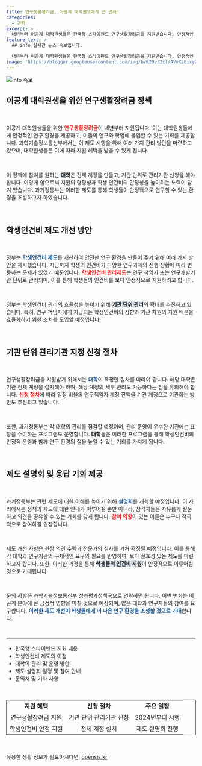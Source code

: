 ```yaml
---
title: 연구생활장려금, 이공계 대학원생에게 큰 변화!
categories:
  - 과학
excerpt: >
  내년부터 이공계 대학원생들은 한국형 스타이펜드 연구생활장려금을 지원받습니다. 안정적인 학생인건비 제도 개선으로 연구환경이 더 나아질 전망입니다! 자세한 내용이 궁금하신가요?
feature_text: >
  ## info 실시간 뉴스 속보입니다.

  내년부터 이공계 대학원생들은 한국형 스타이펜드 연구생활장려금을 지원받습니다. 안정적인 학생인건비 제도 개선으로 연구환경이 더 나아질 전망입니다! 자세한 내용이 궁금하신가요?
image: 'https://blogger.googleusercontent.com/img/b/R29vZ2xl/AVvXsEixyZcFfHzMRdzZMjFBmAUKJYCLCGyLL1o632UiGVXcaFdKo_bkvkuCioo0uUKlGfBVcT3P84aROyZIXSBEx3Aw5nCQ3pTgDom1WDC4m8eifvWiAmWEEVb4x6G_l8C0QH225ldMjyaFvpxGEBGNO37VmDTDMHGhJPq73UglMfDca1-0aw/s1600/blogspot.png'
---
```


<p><img src="https://blogger.googleusercontent.com/img/b/R29vZ2xl/AVvXsEixyZcFfHzMRdzZMjFBmAUKJYCLCGyLL1o632UiGVXcaFdKo_bkvkuCioo0uUKlGfBVcT3P84aROyZIXSBEx3Aw5nCQ3pTgDom1WDC4m8eifvWiAmWEEVb4x6G_l8C0QH225ldMjyaFvpxGEBGNO37VmDTDMHGhJPq73UglMfDca1-0aw/s1600/blogspot.png" alt="info 속보" /></p>

<h2 data-ke-size="size26">이공계 대학원생을 위한 연구생활장려금 정책</h2>

<p data-ke-size="size16">&nbsp;</p>

<p>이공계 대학원생들을 위한 <b><span style="color: #ee2323;">연구생활장려금</span></b>이 내년부터 지원됩니다. 이는 대학원생들에게 안정적인 연구 환경을 제공하고, 이들의 연구와 학업에 몰입할 수 있는 기회를 제공합니다. 과학기술정보통신부에서는 이 제도 시행을 위해 여러 가지 관리 방안을 마련하고 있으며, 대학원생들은 이에 따라 지원 혜택을 받을 수 있게 됩니다.</p>

<p data-ke-size="size16">&nbsp;</p>

<p>이 정책에 참여를 원하는 <b><span style="background-color: #21538527;">대학</span></b>은 전체 계정을 만들고, 기관 단위로 관리기관 신청을 해야 합니다. 이렇게 함으로써 지원의 형평성과 학생 인건비의 안정성을 높이려는 노력이 담겨 있습니다. 과기정통부는 이러한 제도를 통해 학생들이 안정적으로 연구할 수 있는 환경을 조성하고자 하였습니다.</p>

<p data-ke-size="size16">&nbsp;</p>

<h2 data-ke-size="size26">학생인건비 제도 개선 방안</h2>

<p data-ke-size="size16">&nbsp;</p>

<p>정부는 <b><span style="color: #1a5490;">학생인건비 제도</span></b>를 개선하여 안전한 연구 환경을 만들어 주기 위해 여러 가지 방안을 제시했습니다. 지금까지 학생의 인건비가 다양한 연구과제의 진행 상황에 따라 변동하는 문제가 있었기 때문입니다. <b><span style="color: #ee2323;">학생인건비 관리제도</span></b>는 연구 책임자 또는 연구개발기관 단위로 관리되며, 이를 통해 학생들의 인건비를 보다 안정적으로 지원하려고 합니다. </p>

<p data-ke-size="size16">&nbsp;</p>

<p>정부는 학생인건비 관리의 효율성을 높이기 위해 <b><span style="background-color: #21538527;">기관 단위 관리</span></b>의 확대를 추진하고 있습니다. 특히, 연구 책임자에게 지급되는 학생인건비의 상향과 기관 차원의 자원 배분을 효율화하기 위한 조치를 도입할 예정입니다. </p>

<p data-ke-size="size16">&nbsp;</p>

<h2 data-ke-size="size26">기관 단위 관리기관 지정 신청 절차</h2>

<p data-ke-size="size16">&nbsp;</p>

<p>연구생활장려금을 지원받기 위해서는 <b><span style="color: #1a5490;">대학</span></b>이 특정한 절차를 따라야 합니다. 해당 대학은 기관 전체 계정을 설치해야 하며, 해당 계정의 세부 관리도 가능하다는 점을 유의해야 합니다. <b><span style="color: #ee2323;">신청 절차</span></b>에 따라 일정 비율의 연구책임자 계정 잔액을 기관 계정으로 이관하는 방안도 추진되고 있습니다.</p>

<p data-ke-size="size16">&nbsp;</p>

<p>또한, 과기정통부는 각 대학의 관리를 점검할 예정이며, 관리 운영이 우수한 기관에는 표창을 수여하는 프로그램도 운영합니다. <b><span style="background-color: #21538527;">대학</span></b>들은 이러한 프로그램을 통해 학생인건비의 안정적 운영과 함께 연구 환경의 질을 높일 수 있는 기회를 가지게 됩니다.</p>

<p data-ke-size="size16">&nbsp;</p>

<h2 data-ke-size="size26">제도 설명회 및 응답 기회 제공</h2>

<p data-ke-size="size16">&nbsp;</p>

<p>과기정통부는 관련 제도에 대한 이해를 높이기 위해 <b><span style="color: #1a5490;">설명회</span></b>를 개최할 예정입니다. 이 자리에서는 정책과 제도에 대한 안내가 이루어질 뿐만 아니라, 참석자들은 자유롭게 질문하고 의견을 공유할 수 있는 기회를 갖게 됩니다. <b><span style="color: #ee2323;">참여 의향</span></b>이 있는 이들은 누구나 적극적으로 참여하길 권장합니다.</p>

<p data-ke-size="size16">&nbsp;</p>

<p>제도 개선 사항은 현장 의견 수렴과 전문가의 심사를 거쳐 확정될 예정입니다. 이를 통해 각 대학과 연구기관의 구체적인 요구와 필요를 반영하여, 보다 실효성 있는 제도를 마련하고자 합니다. 또한, 이러한 과정을 통해 <b><span style="background-color: #21538527;">학생들의 인건비 지원</span></b>이 안정적으로 이루어질 것으로 기대됩니다.</p>

<p data-ke-size="size16">&nbsp;</p>

<p>문의 사항은 과학기술정보통신부 성과평가정책국으로 연락하면 됩니다. 이번 변화는 이공계 분야에 큰 긍정적 영향을 미칠 것으로 예상되며, 많은 대학과 연구자들의 참여를 요구합니다. <b><span style="color: #1a5490;">이러한 제도 개선이 학생들에게 더 나은 연구 환경을 조성할 것으로 기대</span></b>합니다.</p>

<p data-ke-size="size16">&nbsp;</p>

<hr />

<ul>
<li>한국형 스타이펜드 지원 내용</li>
<li>학생인건비 제도의 이점</li>
<li>대학의 관리 및 운영 방안</li>
<li>제도 설명회 일정 및 참여 안내</li>
<li>문의처 및 기타 사항</li>
</ul>

<p data-ke-size="size16">&nbsp;</p>

<table style="width: 100%; border: 1px solid black;">
<tr>
<td style="text-align: center; height: 17px;"><b>지원 혜택</b></td>
<td style="text-align: center; height: 17px;"><b>신청 절차</b></td>
<td style="text-align: center; height: 17px;"><b>주요 일정</b></td>
</tr>
<tr>
<td style="text-align: center; height: 17px;">연구생활장려금 지원</td>
<td style="text-align: center; height: 17px;">기관 단위 관리기관 신청</td>
<td style="text-align: center; height: 17px;">2024년부터 시행</td>
</tr>
<tr>
<td style="text-align: center; height: 17px;">학생인건비 안정 지원</td>
<td style="text-align: center; height: 17px;">전체 계정 설치</td>
<td style="text-align: center; height: 17px;">제도 설명회 진행</td>
</tr>
</table>

<p data-ke-size="size16">&nbsp;</p>
유용한 생활 정보가 필요하시다면, <a href="https://opensis.kr" rel="dofollow">opensis.kr</a>


